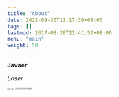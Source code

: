 ```yaml
---
title: "About"
date: 2022-09-30T11:17:39+08:00
tags: []
lastmod: 2017-08-28T21:41:52+08:00
menu: "main"
weight: 50
---
```


**Javaer**

*Loser*

<img src="https://pic-frank.oss-cn-beijing.aliyuncs.com/img/202209301123256.png" alt="image-20220930112318101" style="zoom:30%;" />
